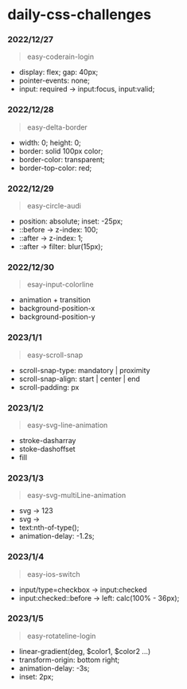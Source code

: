 # daily-css-challenges

### 2022/12/27

> easy-coderain-login

- display: flex; gap: 40px;
- pointer-events: none;
- input: required -> input:focus, input:valid;

### 2022/12/28

> easy-delta-border

- width: 0; height: 0;
- border: solid 100px color;
- border-color: transparent;
- border-top-color: red;

### 2022/12/29

> easy-circle-audi

- position: absolute; inset: -25px;
- ::before -> z-index: 100;
- ::after -> z-index: 1;
- ::after -> filter: blur(15px);

### 2022/12/30

> esay-input-colorline

- animation + transition
- background-position-x
- background-position-y

### 2023/1/1

> easy-scroll-snap

- scroll-snap-type: mandatory | proximity
- scroll-snap-align: start | center | end
- scroll-padding: px

### 2023/1/2

> easy-svg-line-animation

- stroke-dasharray
- stoke-dashoffset
- fill

### 2023/1/3

> easy-svg-multiLine-animation

- svg -> <symbol id="text"><text>123</text></symbol>
- svg -> <use href="#text"></use>
- text:nth-of-type();
- animation-delay: -1.2s;

### 2023/1/4

> easy-ios-switch

- input/type=checkbox -> input:checked
- input:checked::before -> left: calc(100% - 36px);

### 2023/1/5

> easy-rotateline-login

- linear-gradient(deg, $color1, $color2 ...)
- transform-origin: bottom right;
- animation-delay: -3s;
- inset: 2px;